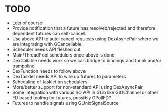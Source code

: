 # TODO

 * Lots of course
 * Provide notification that a future has resolved/rejected and
   therefore dependent futures can self-cancel.
 * Use above API to auto-cancel requests using DexAsyncPair where
   we are integrating with GCancellable.
 * Scheduler needs API fleshed out
 * Main/ThreadPool schedulers once above is done
 * DexCallable needs work so we can bridge to bindings and thunk
   and/or trampoline
 * DexFunction needs to follow above
 * DexTasklet needs API to wire up futures to parameters
 * Scheduling of tasklet on schedulers
 * More/better support for non-standard API using DexAsyncPair
 * Some integration with various I/O API in GLib like GIOChannel
   or other FD based tooling for futures, possibly GPollFD?
 * Futures to handle signals using GUnixSignalSource

